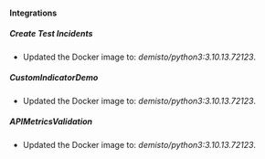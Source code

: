 #### Integrations
##### Create Test Incidents
- Updated the Docker image to: *demisto/python3:3.10.13.72123*.
##### CustomIndicatorDemo
- Updated the Docker image to: *demisto/python3:3.10.13.72123*.
##### APIMetricsValidation
- Updated the Docker image to: *demisto/python3:3.10.13.72123*.
